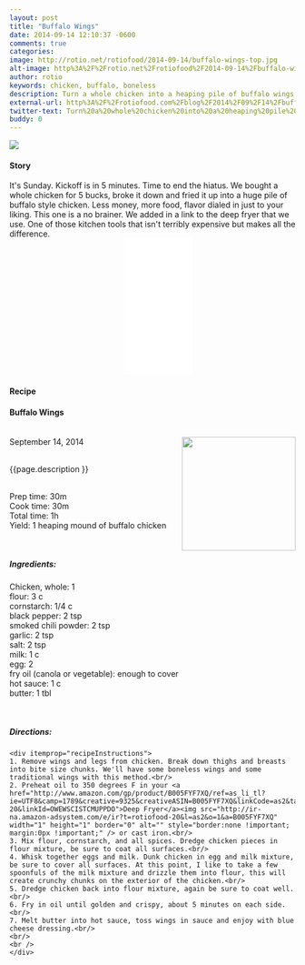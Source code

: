 ```yaml
---
layout: post
title: "Buffalo Wings"
date: 2014-09-14 12:10:37 -0600
comments: true
categories: 
image: http://rotio.net/rotiofood/2014-09-14/buffalo-wings-top.jpg
alt-image: http%3A%2F%2Frotio.net%2Frotiofood%2F2014-09-14%2Fbuffalo-wings-top.jpg
author: rotio
keywords: chicken, buffalo, boneless 
description: Turn a whole chicken into a heaping pile of buffalo wings on the cheap
external-url: http%3A%2F%2Frotiofood.com%2Fblog%2F2014%2F09%2F14%2Fbuffalo-wings%2F
twitter-text: Turn%20a%20whole%20chicken%20into%20a%20heaping%20pile%20of%20buffalo%20wings%20on%20the%20cheap
buddy: 0
---
```

<!-- more -->
<img src="http://rotio.net/rotiofood/2014-09-14/buffalo-wings-top.jpg" />
<a href="https://plus.google.com/107103100819027957630?rel=author" style="display:none">{{page.author }}</a>

<h4>Story</b> </h4>
 <div>
	<p>
	It's Sunday. Kickoff is in 5 minutes. Time to end the hiatus. We bought a whole chicken for 5 bucks, broke it down and fried it up into a huge pile of buffalo style chicken. Less money, more food, flavor dialed in just to your liking. This one is a no brainer. We added in a link to the deep fryer that we use. One of those kitchen tools that isn't terribly expensive but makes all the difference. <br/><iframe style="width:120px;height:240px;margin-left:40%" marginwidth="0" marginheight="0" scrolling="no" frameborder="0" src="//ws-na.amazon-adsystem.com/widgets/q?ServiceVersion=20070822&OneJS=1&Operation=GetAdHtml&MarketPlace=US&source=ac&ref=qf_sp_asin_til&ad_type=product_link&tracking_id=rotiofood-20&marketplace=amazon&region=US&placement=B005FYF7XQ&asins=B005FYF7XQ&linkId=V2OQO6MWTXD3Q576&show_border=true&link_opens_in_new_window=true">
</iframe>
	</p> 
 </div>
<h4>Recipe</b> </h4> 
  <div itemscope itemtype="http://schema.org/Recipe" >
  <h4 itemprop="name">Buffalo Wings</h4>
  
  <br />
    September 14, 2014</time>
  <img itemprop="image" width="200px" align="right" src="http://rotio.net/rotiofood/2014-09-14/buffalo-wings.jpg" />
  
  <br /><span itemprop="description">{{page.description }}</span><br />

  <br />Prep time: <time datetime="PT0H30M" itemprop="prepTime">30m</time>
  <br />Cook time: <time datetime="PT0H30M" itemprop="cookTime">30m</time>
  <br />Total time: <time datetime="PT1H0M" itemprop="totalTime">1h</time>
  <br />Yield: <span itemprop="recipeYield">1 heaping mound of buffalo chicken</span>
  
  <br/>
 <h5>Ingredients:</h5>
	<span itemprop="ingredients" itemscope itemtype="http://schema.org/ingredients">
	  <span itemprop="name">Chicken</span>, whole: 
	  <span itemprop="amount">1</span>
	</span><br />
	<span itemprop="ingredients" itemscope itemtype="http://schema.org/ingredients">
	  <span itemprop="name">flour</span>: 
	  <span itemprop="amount">3 c</span>
	</span><br />
	<span itemprop="ingredients" itemscope itemtype="http://schema.org/ingredients">
	  <span itemprop="name">cornstarch</span>: 
	  <span itemprop="amount">1/4 c</span>
	</span><br />
	<span itemprop="ingredients" itemscope itemtype="http://schema.org/ingredients">
	  <span itemprop="name">black pepper</span>: 
	  <span itemprop="amount">2 tsp</span>
	</span><br />
	<span itemprop="ingredients" itemscope itemtype="http://schema.org/ingredients">
	  <span itemprop="name">smoked chili powder</span>: 
	  <span itemprop="amount">2 tsp</span>
	</span><br />
	<span itemprop="ingredients" itemscope itemtype="http://schema.org/ingredients">
	  <span itemprop="name">garlic</span>: 
	  <span itemprop="amount">2 tsp</span>
	</span><br />
	<span itemprop="ingredients" itemscope itemtype="http://schema.org/ingredients">
	  <span itemprop="name">salt</span>: 
	  <span itemprop="amount">2 tsp</span>
	</span><br />
	<span itemprop="ingredients" itemscope itemtype="http://schema.org/ingredients">
	  <span itemprop="name">milk</span>: 
	  <span itemprop="amount">1 c</span>
	</span><br />
	<span itemprop="ingredients" itemscope itemtype="http://schema.org/ingredients">
	  <span itemprop="name">egg</span>: 
	  <span itemprop="amount">2</span>
	</span><br />
	<span itemprop="ingredients" itemscope itemtype="http://schema.org/ingredients">
	  <span itemprop="name">fry oil</span> (canola or vegetable): 
	  <span itemprop="amount">enough to cover</span>
	</span><br />
	<span itemprop="ingredients" itemscope itemtype="http://schema.org/ingredients">
	  <span itemprop="name">hot sauce</span>: 
	  <span itemprop="amount">1 c</span>
	</span><br />
	<span itemprop="ingredients" itemscope itemtype="http://schema.org/ingredients">
	  <span itemprop="name">butter</span>: 
	  <span itemprop="amount">1 tbl</span>
	</span><br />
	
  <br /><h5>Directions:</h5>
	
    <div itemprop="recipeInstructions">
	1. Remove wings and legs from chicken. Break down thighs and breasts into bite size chunks. We'll have some boneless wings and some traditional wings with this method.<br/>
	2. Preheat oil to 350 degrees F in your <a href="http://www.amazon.com/gp/product/B005FYF7XQ/ref=as_li_tl?ie=UTF8&camp=1789&creative=9325&creativeASIN=B005FYF7XQ&linkCode=as2&tag=rotiofood-20&linkId=OWEWSCISTCMUPPDO">Deep Fryer</a><img src="http://ir-na.amazon-adsystem.com/e/ir?t=rotiofood-20&l=as2&o=1&a=B005FYF7XQ" width="1" height="1" border="0" alt="" style="border:none !important; margin:0px !important;" /> or cast iron.<br/>
	3. Mix flour, cornstarch, and all spices. Dredge chicken pieces in flour mixture, be sure to coat all surfaces.<br/>
	4. Whisk together eggs and milk. Dunk chicken in egg and milk mixture, be sure to cover all surfaces. At this point, I like to take a few spoonfuls of the milk mixture and drizzle them into flour, this will create crunchy chunks on the exterior of the chicken.<br/>
	5. Dredge chicken back into flour mixture, again be sure to coat well.<br/>
	6. Fry in oil until golden and crispy, about 5 minutes on each side.<br/>
	7. Melt butter into hot sauce, toss wings in sauce and enjoy with blue cheese dressing.<br/>
	<br/> 
	<br />
	</div>

</div>
</div>
<script>
	$( "#accordion" ).accordion({
	collapsible: true,
	active: false,
	heightStyle: "content"});
</script>

